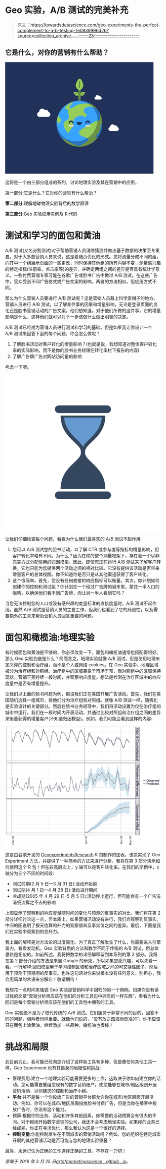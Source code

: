# Geo 实验，A/B 测试的完美补充

> 原文：<https://towardsdatascience.com/geo-experiments-the-perfect-complement-to-a-b-testing-1e0939996d26?source=collection_archive---------25----------------------->

## 它是什么，对你的营销有什么帮助？

![](img/2ad49a4fba768a4bb62848df48dd0dd2.png)

这将是一个由三部分组成的系列，讨论地理实验及其在营销中的应用。

第一部分:它是什么？它对你的营销有什么帮助？

**第二部分**:理解地球物理实验背后的数学原理

**第三部分**:Geo 实验应用实例及 R 代码

# 测试和学习的面包和黄油

A/B 测试(又名分割测试)对于帮助营销人员消除猜测并做出基于数据的决策至关重要。对于大多数营销人员来说，这是着陆页优化的形式。您将流量分成不同的组，向其中一个组展示页面的一些更改，同时保持其他组的所有内容不变，测量感兴趣的特定指标(注册率、点击率等)的差异，并确定两组之间的差异是否具有统计学意义。一些付费营销专家可能在谷歌广告或脸书广告中做过 A/B 测试，在这些广告中，受众受到不同广告格式或广告文案的影响。两者的方法相似，但应用方式不同。

那么为什么营销人员要进行 A/B 测试呢？这是营销人员戴上科学家帽子的地方。营销人员进行 A/B 测试，以了解某件事的因果和增量影响，无论是登录页面的变化还是脸书营销活动的广告文案。他们想知道，对于他们所做的这件事，它的增量影响是什么，这样他们就可以对下一步该做什么做出明智的决定。

A/B 测试已经成为营销人员进行测试和学习的基础。但是如果我让你设计一个 A/B 测试来回答下面的每个问题，你会怎么做呢？

1.  了解脸书活动对客户转化的增量影响？(也就是说，我想知道对整体客户转化率的实际影响，而不是你的脸书业务经理在转化率栏下报告的内容)
2.  了解广告牌广告对网站访问量的影响

考虑一下吧。

![](img/57bd55894063d93ff4608d9ff7536d45.png)

让我们仔细检查每个问题，看看为什么我们最喜欢的 A/B 测试不起作用:

1.  您可以 A/B 测试您的脸书活动，以了解 CTR 或参与度等指标的增量影响，但客户转化率略有不同。为什么？因为在你的整个测量框架下，存在着一个以非完美方式分配信用的归因模型。因此，即使您正在运行 A/B 测试来了解客户转换，它也只能为您提供两个活动之间的相对比较。它没有提供该活动是否带来增量客户的总体视图。你不知道你是否只是从其他渠道获得了客户转化。
2.  这个很简单。首先，您没有任何直接的响应指标可以衡量。其次，你计划如何创建你的控制和测试组？你计划在一个经过广告牌的城市里，蒙住一半人口的眼睛，以确保他们看不到广告牌，而让另一半人看到它吗？

当您无法控制您的人口或没有感兴趣的度量标准的直接度量时，A/B 测试不起作用。虽然 A/B 测试是营销人员的主要工作，但我们也看到了它的局限性，以及需要额外的工具来帮助营销人员回答重要的问题。

# 面包和橄榄油:地理实验

有时候面包和黄油是不够的，你必须改变一下。面包和橄榄油通常也搭配得很好。那么 Geo 实验到底是什么？简而言之，地理实验就像 A/B 测试，但是使用地理来定义你的控制和治疗组，而不是个人或网络 cookies。在 Geo 实验中，地理区域被分为治疗组和对照组。治疗组中的区域暴露于市场干预，而对照组中的区域保持现状。营销干预持续一段时间，并观察响应度量。想法是检测在治疗区域中的响应度量中是否有增量提升。

让我们以上面的脸书问题为例，假设我们正在美国开展广告活动。首先，我们在美国随机选择一组城市，将他们分为治疗组和对照组。就像 A/B 测试一样，随机化是实验设计的关键部分。然后在脸书业务经理中，我们将活动设置为仅在治疗组的城市中运行。我们在一段时间内开展活动，并通过比较对照组和治疗组之间的差异来衡量获得的增量客户(不知道归因模型)。例如，我们可能会看到这样的内容:

![](img/bcf7b435264d1971e5335050ae87226e.png)

这是由谷歌开发的 [GeoexperimentsResearch](https://github.com/google/GeoexperimentsResearch) R 包制作的图表，该包实现了 Geo Experiment 方法，并提供了一种简单的方法来进行分析。我将在第 3 部分演示如何使用这个 R 包！但在较高层次上，y 轴可以是客户转化率。在我们的示例中，x 轴分为三个不同的时间段:

*   测试前期(2 月 5 日—3 月 31 日):活动开始前
*   测试期(4 月 1 日—4 月 28 日):活动进行期间
*   冷却期(2005 年 4 月 29 日-5 月 5 日):活动停止运行，但可能会有一个广告涓涓细流挥之不去的影响

上图显示了观察到的响应度量随时间的变化与预测的反事实的对比。我们将在第 2 部分详细讨论这一点，但本质上，如果营销活动没有进行，我们会观察到反事实。中间的图说明了按天估算的升力的观察值和反事实值之间的差异。最后，下图是我们在实验中观察到的总升力。

我上面的解释是对方法论的过度简化。为了真正了解发生了什么，你需要进入引擎盖内，看看发动机。Geo 实验背后的方法和数学不同于传统的 A/B 测试，但总体思路是相似的。如前所述，我将把数学的详细解释留到本系列的第 2 部分。我将在第 2 部分介绍的方法是来自 Google 的研究，所以如果您感兴趣，可以先看一看。一行解释:回归模型用于学习控制区域和治疗区域之间的可交换性因子，然后用于预测干预期间的反事实。也许这句话对你来说根本没有任何意义。别担心，我会用简单的术语来分解它！敬请期待！

我想花一点时间来强调 Geo 实验是营销科学中回归的另一个用例。如果你没有读过我的文章“营销分析师应该在他们的分析工具包中拥有的一样东西”，看看为什么回归是每个营销分析师应该在他们的工具包中拥有的工具。

Geo 实验绝不是为了取代传统的 A/B 测试。它们服务于非常不同的目的，回答不同的问题，但两者同样重要。就像他们说的，“没有放之四海而皆准的”，你不应该只在面包上涂黄油。继续添加一些品种，橄榄油也很棒！

# 挑战和局限

到目前为止，我可能已经向您介绍了这种新工具有多棒，但是像任何其他工具一样，Geo Experiment 也有其自身的局限性和挑战:

*   管理费用:建立一个地理实验可能需要更多的工作，这取决于你如何建立你的活动。您可能需要重组您现有的数字营销账户，使您能够在城市/地区级别开展营销活动，以创建您的控制和治疗小组。
*   **平台**:并不是每一个你投放广告的营销平台都允许你在城市/地区层面开展活动。例如，你可以在城市/地区层面投放脸书付费广告，但是当你在播客中投放广告时，你没有这个能力。
*   预算:根据你的业务、活动和许多其他因素，你需要的活动预算会有很大的不同。对于刚刚开始数字营销的公司，我还不会考虑地理实验。如果你的业务已经成熟，你正在寻求优化，那么我认为这是一个很好的选择。
*   **控制变量**:你能控制发生在不同城市的营销活动吗？例如，您的组织在特定城市开展的其他营销活动是否可能与您的地理实验重叠？

最后，永远记住为正确的工作选择正确的工具。不存在一刀切！

*原载于 2019 年 3 月 25 日*[*artofmarketingscience . github . io*](https://artofmarketingscience.github.io/AOM-geo-experiments-part1/)*。*